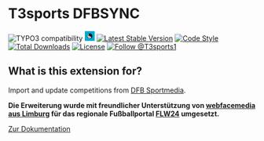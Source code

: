 T3sports DFBSYNC
================

![TYPO3 compatibility](https://img.shields.io/badge/TYPO3-7.6%20%7C%208.7%20%7C%209.5%20%7C%2010.4-orange?maxAge=3600&style=flat-square&logo=typo3)
<a href="https://github.com/digedag/dfbsync"><img src="ext_icon.svg" width="20"></a>
[![Latest Stable Version](https://img.shields.io/packagist/v/digedag/dfbsync.svg?maxAge=3600)](https://packagist.org/packages/digedag/dfbsync)
[![Code Style](https://github.com/digedag/dfbsync/actions/workflows/php.yaml/badge.svg)](https://github.com/digedag/dfbsync/actions/workflows/php.yaml)
[![Total Downloads](https://img.shields.io/packagist/dt/digedag/dfbsync.svg?maxAge=3600)](https://packagist.org/packages/digedag/dfbsync)
[![License](https://img.shields.io/packagist/l/digedag/dfbsync.svg?maxAge=3600)](https://packagist.org/packages/digedag/dfbsync)
<a href="https://twitter.com/intent/follow?screen_name=T3sports1"><img src="https://img.shields.io/twitter/follow/T3sports1.svg?label=Follow%20@T3sports1" alt="Follow @T3sports1" /></a>

What is this extension for?
---------------------------

Import and update competitions from [DFB Sportmedia](https://www.sportmedia.de/).

**Die Erweiterung wurde mit freundlicher Unterstützung von [webfacemedia aus Limburg](https://www.webfacemedia.de/) für das regionale Fußballportal [FLW24](https://flw24.de/) umgesetzt.**

[Zur Dokumentation](Documentation/README.md)